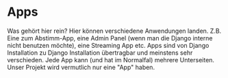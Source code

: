 # Apps
Was gehört hier rein?
Hier können verschiedene Anwendungen landen.
Z.B. Eine zum Abstimm-App, eine Admin Panel (wenn man die Django interne nicht benutzen möchte), eine Streaming App etc. 
Apps sind von Django Installation zu Django Installation übertragbar und meinstens sehr verschieden. Jede App kann (und hat im Normalfal)
mehrere Unterseiten. Unser Projekt wird vermutlich nur eine "App" haben.

